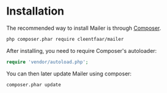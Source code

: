 # Installation
 
The recommended way to install Mailer is through [Composer](http://getcomposer.org).

```bash
php composer.phar require cleentfaar/mailer
```

After installing, you need to require Composer's autoloader:

```php
require 'vendor/autoload.php';
```

You can then later update Mailer using composer:

 ```bash
composer.phar update
 ```
